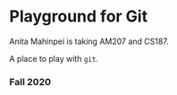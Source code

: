 # Playground for Git

Anita Mahinpei is taking AM207 and CS187.

A place to play with `git`.

### Fall 2020
